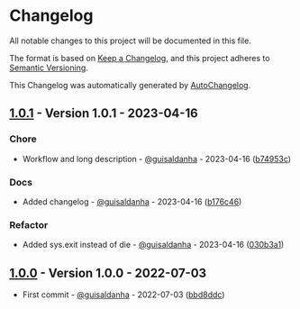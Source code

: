 # Changelog

All notable changes to this project will be documented in this file.

The format is based on [Keep a Changelog](https://keepachangelog.com/en/1.0.0/),
and this project adheres to [Semantic Versioning](https://semver.org/spec/v2.0.0.html).

This Changelog was automatically generated by [AutoChangelog](https://github.com/guisaldanha/autochangelog).

## [1.0.1](https://github.com/guisaldanha/logandprint/releases/tag/1.0.1) - Version 1.0.1 - 2023-04-16

### Chore

- Workflow and long description - [@guisaldanha](https://github.com/guisaldanha)  - 2023-04-16 ([b74953c](https://github.com/guisaldanha/logandprint/commit/b74953c))

### Docs

- Added changelog - [@guisaldanha](https://github.com/guisaldanha)  - 2023-04-16 ([b176c46](https://github.com/guisaldanha/logandprint/commit/b176c46))

### Refactor

- Added sys.exit instead of die - [@guisaldanha](https://github.com/guisaldanha)  - 2023-04-16 ([030b3a1](https://github.com/guisaldanha/logandprint/commit/030b3a1))

## [1.0.0](https://github.com/guisaldanha/logandprint/releases/tag/1.0.0) - Version 1.0.0 - 2022-07-03

- First commit - [@guisaldanha](https://github.com/guisaldanha)  - 2022-07-03 ([bbd8ddc](https://github.com/guisaldanha/logandprint/commit/bbd8ddc))
